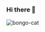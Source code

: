 ### Hi there 👋
![bongo-cat](https://github.com/krislette/krislette/assets/143507354/71dfe3ad-f3d0-4c92-b448-014b6b06f6c1)
<!--
**krislette/krislette** is a ✨ _special_ ✨ repository because its `README.md` (this file) appears on your GitHub profile.

Here are some ideas to get you started:

- 🔭 I’m currently working on ...
- 🌱 I’m currently learning ...
- 👯 I’m looking to collaborate on ...
- 🤔 I’m looking for help with ...
- 💬 Ask me about ...
- 📫 How to reach me: ...
- 😄 Pronouns: ...
- ⚡ Fun fact: ...
-->
